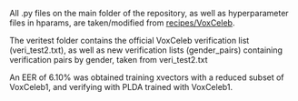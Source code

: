 All .py files on the main folder of the repository, as well as hyperparameter files in hparams, are taken/modified from [recipes/VoxCeleb](https://github.com/speechbrain/speechbrain/tree/develop/recipes/VoxCeleb).

The veritest folder contains the official VoxCeleb verification list (veri_test2.txt), as well as new verification lists (gender_pairs) containing verification pairs by gender, taken from veri_test2.txt

An EER of 6.10% was obtained training xvectors with a reduced subset of VoxCeleb1, and verifying with PLDA trained with VoxCeleb1.
